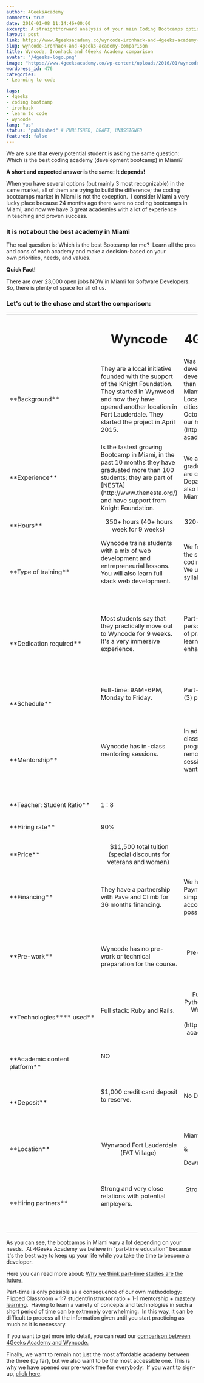 ```yaml
---
author: 4GeeksAcademy
comments: true
date: 2016-01-08 11:14:46+00:00
excerpt: A straightforward analysis of your main Coding Bootcamps options in Miami.
layout: post
link: https://www.4geeksacademy.co/wyncode-ironhack-and-4geeks-academy-comparison/
slug: wyncode-ironhack-and-4geeks-academy-comparison
title: Wyncode, Ironhack and 4Geeks Academy comparison
avatar: "/4geeks-logo.png"
image: "https://www.4geeksacademy.co/wp-content/uploads/2016/01/wyncode4geeksironhack.jpeg"
wordpress_id: 476
categories:
- Learning to code

tags:
- 4geeks
- coding bootcamp
- ironhack
- learn to code
- wyncode
lang: "us"
status: "published" # PUBLISHED, DRAFT, UNASSIGNED
featured: false
---
```


We are sure that every potential student is asking the same question:  Which is the best coding academy (development bootcamp) in Miami?

**A short and expected answer is the same: It depends!**

When you have several options (but mainly 3 most recognizable) in the same market, all of them are trying to build the difference; the coding bootcamps market in Miami is not the exception.  I consider Miami a very lucky place because 24 months ago there were no coding bootcamps in Miami, and now we have 3 great academies with a lot of experience in teaching and proven success.


### It is not about the best academy in Miami


The real question is: Which is the best Bootcamp for me?  Learn all the pros and cons of each academy and make a decision-based on your own priorities, needs, and values.

**Quick Fact!**

There are over 23,000 open jobs NOW in Miami for Software Developers.  So, there is plenty of space for all of us.


### Let's cut to the chase and start the comparison:


<table width="100%" class="table table-striped" >
<tbody >
<tr >

<td width="117" >
</td>

<td width="117" style="text-align: center;" >


# **Wyncode**



</td>

<td width="117" style="text-align: center;" >


# **4Geeks Academy**



</td>

<td width="117" style="text-align: center;" >


# **IronHack**



</td>
</tr>
<tr >

<td width="117" >**Background**
</td>

<td width="117" >They are a local initiative founded with the support of the Knight Foundation. They started in Wynwood and now they have opened another location in Fort Lauderdale. They started the project in April 2015.
</td>

<td width="117" >Was born out the necessity of developers at 4Geeks, a software development company with more than 9 years of experience. We are a Miami based Bootcamp, with 5 Locations across three (3) different cities. We launched the company in October 2015. [Learn more about our history here.](https://4geeksacademy.co/4geeks-academy-history/)
</td>

<td width="117" >Miami is the third location for IronHack, they have other locations in Madrid and Barcelona (Spain). They started the project in late 2013. 
</td>
</tr>
<tr >

<td width="117" >**Experience**
</td>

<td width="117" >Is the fastest growing Bootcamp in Miami, in the past 10 months they have graduated more than 100 students; they are part of [NESTA](http://www.thenesta.org/) and have support from Knight Foundation.
</td>

<td width="117" >We already have more than 300 graduates across 5 Locations. We are certified by the Florida Department of Education, and we also have a strong alliance with Miami Dade College. 
</td>

<td width="117" >IronHack is pretty known in Spain, if not the best; they are one of the top bootcamps there, with courses in Barcelona and Madrid.
</td>
</tr>
<tr >

<td width="117" >**Hours**


</td>

<td width="117" style="text-align: center;" >350+ hours
(40+ hours week for 9 weeks) 
</td>

<td width="117" style="text-align: center;" >320+ hours
(25+ hours per week for 14 weeks) 
</td>

<td width="117" style="text-align: center;" >360+ hours 
(40+ hours per week for 8 weeks) 
</td>
</tr>
<tr >

<td width="117" >**Type of training**


</td>

<td width="117" >Wyncode trains students with a mix of web development and entrepreneurial lessons. You will also learn full stack web development.

 
</td>

<td width="117" >We focus all our energy on getting the students ready for real life coding jobs in web development.  We use a full stack web development syllabus.

 
</td>

<td width="117" >They also focus all their energy on preparing students for web development, with a full stack web development syllabus.


</td>
</tr>
<tr >

<td width="117" >**Dedication required**


</td>

<td width="117" >Most students say that they practically move out to Wyncode for 9 weeks.  It's a very immersive experience.

 
</td>

<td width="117" >Part-time focused.  10 hours of in-person classes and 10+ hours more of practice, building projects and learning all the content designed to enhance your career. 

 
</td>

<td width="117" >IronHack says that you need 110% dedication to the course; you cannot do anything else for 9 weeks.

 
</td>
</tr>
<tr >

<td width="117" >**Schedule**


</td>

<td width="117" >Full-time: 9AM-6PM, Monday to Friday.

 
</td>

<td width="117" >Part-time: 6PM-9PM, three classes (3) per week. 

 
</td>

<td width="117" >Full-time: 9AM-8PM, Monday to Friday.

 
</td>
</tr>
<tr >

<td width="117" >**Mentorship**


</td>

<td width="117" >Wyncode has in-class mentoring sessions.

 
</td>

<td width="117" >In addition to the in-class mentorship, we have a special program in which you can ask for a remote one-on-one mentoring session whenever and wherever you want.

 
</td>

<td width="117" >IronHack has in-class mentoring sessions.

 
</td>
</tr>
<tr >

<td width="117" >**Teacher: Student Ratio**


</td>

<td width="117" >


1 : 8






</td>

<td width="117" style="text-align: center;" >1 : 7


</td>

<td width="117" >


1 : 8






</td>
</tr>
<tr >

<td width="117" >**Hiring rate**


</td>

<td width="117" >


90%






</td>

<td width="117" style="text-align: center;" >90%


</td>

<td width="117" >


92%






</td>
</tr>
<tr >

<td width="117" >**Price**


</td>

<td width="117" style="text-align: center;" >$11,500 total tuition
(special discounts for veterans and women) 
</td>

<td width="117" style="text-align: center;" >$6,000 total tuition
</td>

<td width="117" style="text-align: center;" >$11,000 total tuition
($500+ Scholarships may apply) 
</td>
</tr>
<tr >

<td width="117" >**Financing**


</td>

<td width="117" >They have a partnership with Pave and Climb for 36 months financing. 
</td>

<td width="117" >We have our very own Extended Payment Plan. You apply to a very simple process designed to accommodate your financial possibilities. 
</td>

<td width="117" >Financing information available upon request.

 
</td>
</tr>
<tr >

<td width="117" >**Pre-work**


</td>

<td width="117" >


Wyncode has no pre-work or technical preparation for the course.



</td>

<td width="117" style="text-align: center;" >Pre-work is already included in the Tuition Fee.
</td>

<td width="117" >


IronHack has a paid pre-work for all their students:
3+ weeks, remote and part-time.


 
</td>
</tr>
<tr >

<td width="117" >**Technologies**** used**


</td>

<td width="117" >


Full stack:
Ruby and Rails.




 



</td>

<td width="117" style="text-align: center;" >Full stack:
JavaScript, ReactJS, PythonPHP and WordPress, PHP and WordPress
([Learn here why we teach PHP](https://4geeksacademy.co/4geeks-academy-teaches-php-backend-language/))
</td>

<td width="117" >


Full stack:
Ruby, JavaScript, and Rails.


 
</td>
</tr>
<tr >

<td width="117" >**Academic content platform**


</td>

<td width="117" >


NO




 



</td>

<td width="117" style="text-align: center;" >YES

 
</td>

<td width="117" >


NO




 



</td>
</tr>
<tr >

<td width="117" >**Deposit**


</td>

<td width="117" >


$1,000 credit card deposit to reserve.




 



</td>

<td width="117" >


No Deposit!




 



</td>

<td width="117" >                             $1,000 deposit.

 
</td>
</tr>
<tr >

<td width="117" >**Location**


</td>

<td width="117" style="text-align: center;" >Wynwood
Fort Lauderdale (FAT Village) 
</td>

<td width="117" >


Miami Dade College 




&




Downtown Miami (Starthub) 



</td>

<td width="117" >


Downtown (Building.co)




 



</td>
</tr>
<tr >

<td width="117" >**Hiring partners**


</td>

<td width="117" >


Strong and very close relations with potential employers.




 



</td>

<td width="117" style="text-align: center;" >Strong and very close relations with potential employers.

 
</td>

<td width="117" >


Strong and very close relations with potential employers.




 



</td>
</tr>
</tbody>
</table>
As you can see, the bootcamps in Miami vary a lot depending on your needs.  At 4Geeks Academy we believe in "part-time education" because it's the best way to keep up your life while you take the time to become a developer.

Here you can read more about: [Why we think part-time studies are the future.](https://4geeksacademy.co/one-on-one-mentorship-program-of-4geeks-academy/)

Part-time is only possible as a consequence of our own methodology: Flipped Classroom + 1:7 student/instructor ratio + 1-1 mentorship + [mastery learning](http://www.nyu.edu/classes/keefer/waoe/motamediv.htm).  Having to learn a variety of concepts and technologies in such a short period of time can be extremely overwhelming.  In this way, it can be difficult to process all the information given until you start practicing as much as it is necessary.

If you want to get more into detail, you can read our [comparison between 4Geeks Academy and Wyncode.](https://4geeksacademy.co/wyncode-vs-4geeks-academy-programming-bootcamp-better-investment/)

Finally, we want to remain not just the most affordable academy between the three (by far), but we also want to be the most accessible one. This is why we have opened our pre-work free for everybody.  If you want to sign-up, [click here](https://4geeksacademy.co/course/web-development-parttime/).
